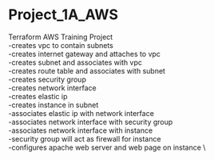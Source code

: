 # Project_1A_AWS

Terraform AWS Training Project \
 -creates vpc to contain subnets \
 -creates internet gateway and attaches to vpc \
 -creates subnet and associates with vpc \
 -creates route table and associates with subnet \
 -creates security group \
 -creates network interface \
 -creates elastic ip \
 -creates instance in subnet \
 -associates elastic ip with network interface \
 -associates network interface with security group \
 -associates network interface with instance \
 -security group will act as firewall for instance \
 -configures apache web server and web page on instance \
 
